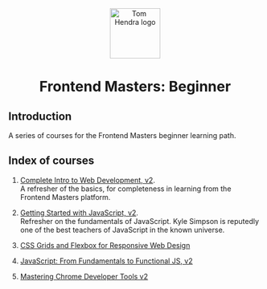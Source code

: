 <div align=center>
<img alt="Tom Hendra logo" src="https://res.cloudinary.com/tomhendra/image/upload/v1567091669/tomhendra-logo/tomhendra-logo-round-1024.png" width="100" />
<h1>Frontend Masters: Beginner</h1>
</div>

## Introduction

A series of courses for the Frontend Masters beginner learning path.

## Index of courses

1. [Complete Intro to Web Development, v2](1-complete-intro-to-web-development-v2).\
   A refresher of the basics, for completeness in learning from the Frontend Masters platform.

2. [Getting Started with JavaScript, v2](2-getting-started-with-javascript-v2).\
   Refresher on the fundamentals of JavaScript. Kyle Simpson is reputedly one of the best teachers of JavaScript in the known universe.

3. [CSS Grids and Flexbox for Responsive Web Design]()
4. [JavaScript: From Fundamentals to Functional JS, v2]()
5. [Mastering Chrome Developer Tools v2]()
